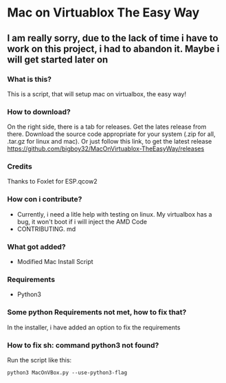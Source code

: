 # Mac on Virtuablox The Easy Way

## I am really sorry, due to the lack of time i have to work on this project, i had to abandon it. Maybe i will get started later on



### What is this?
This is a script, that will setup mac on virtualbox, the easy way!

### How to download?
On the right side, there is a tab for releases. Get the lates release from there. Download the source code appropriate for your system (.zip for all, .tar.gz for linux and mac).
Or just follow this link, to get the latest release https://github.com/bigboy32/MacOnVirtuablox-TheEasyWay/releases

### Credits
Thanks to Foxlet for ESP.qcow2

### How con i contribute?
* Currently, i need a litle help with testing on linux. My virtualbox has a bug, it won't boot if i will inject the AMD Code
* CONTRIBUTING. md

### What got added?
* Modified Mac Install Script

### Requirements
* Python3

### Some python Requirements not met, how to fix that?
In the installer, i have added an option to fix the requirements

### How to fix sh: command python3 not found?
Run the script like this:
```
python3 MacOnVBox.py --use-python3-flag
```
